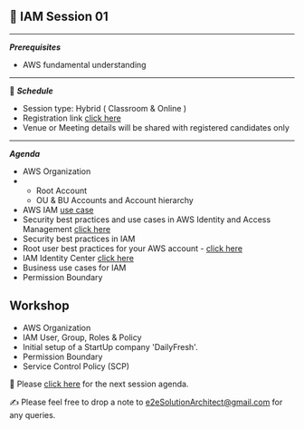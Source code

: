 ## :memo: IAM Session 01 
------------
***Prerequisites***
- AWS fundamental understanding
  
------------
:calendar: ***Schedule***

- Session type: Hybrid ( Classroom & Online ) <br>
- Registration link [click here](#) <br>
- Venue or Meeting details will be shared with registered candidates only
------------
***Agenda***

- AWS Organization
- - Root Account
  - OU & BU Accounts and Account hierarchy 
- AWS IAM [use case](https://docs.aws.amazon.com/IAM/latest/UserGuide/IAM_UseCases.html)
- Security best practices and use cases in AWS Identity and Access Management [click here](https://docs.aws.amazon.com/IAM/latest/UserGuide/IAMBestPracticesAndUseCases.html)
- Security best practices in IAM
- Root user best practices for your AWS account - [click here](https://docs.aws.amazon.com/IAM/latest/UserGuide/root-user-best-practices.html)
- IAM Identity Center [click here](https://aws.amazon.com/iam/identity-center/)
- Business use cases for IAM
- Permission Boundary

 
## Workshop

- AWS Organization
- IAM User, Group, Roles & Policy
- Initial setup of a StartUp company 'DailyFresh'. 
- Permission Boundary
- Service Control Policy (SCP)

:memo: Please [click here](https://github.com/e2eSolutionArchitect/academy/blob/main/masterclass/aws/series/agenda/session02.md) for the next session agenda.

:writing_hand:  Please feel free to drop a note to e2eSolutionArchitect@gmail.com for any queries.
